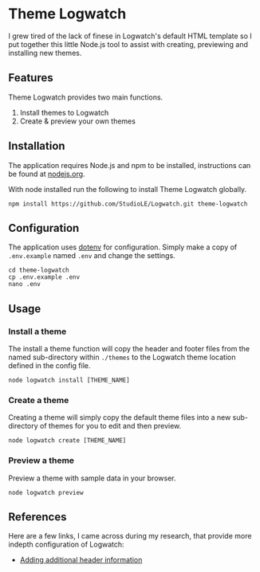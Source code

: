 # Theme Logwatch

I grew tired of the lack of finese in Logwatch's default HTML template so I put together this little Node.js tool to assist with creating, previewing and installing new themes.

## Features

Theme Logwatch provides two main functions.

1. Install themes to Logwatch
2. Create & preview your own themes

## Installation

The application requires Node.js and npm to be installed, instructions can be found at [nodejs.org](http://nodejs.org/).

With node installed run the following to install Theme Logwatch globally.

```
npm install https://github.com/StudioLE/Logwatch.git theme-logwatch
```

## Configuration

The application uses [dotenv](https://www.npmjs.com/package/dotenv) for configuration. Simply make a copy of `.env.example` named `.env` and change the settings.

```
cd theme-logwatch
cp .env.example .env
nano .env
```

## Usage

### Install a theme

The install a theme function will copy the header and footer files from the named sub-directory within `./themes` to the Logwatch theme location defined in the config file.

```
node logwatch install [THEME_NAME]
```

### Create a theme

Creating a theme will simply copy the default theme files into a new sub-directory of themes for you to edit and then preview.

```
node logwatch create [THEME_NAME]
```

### Preview a theme

Preview a theme with sample data in your browser.

```
node logwatch preview
```

## References

Here are a few links, I came across during my research, that provide more indepth configuration of Logwatch:

- [Adding additional header information](http://jviz.research.iat.sfu.ca/wiki/index.php?title=Customizing_Logwatch)
